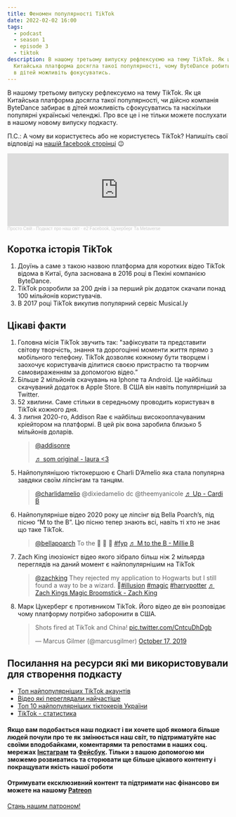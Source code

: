 ```yaml
---
title: Феномен популярності TikTok
date: 2022-02-02 16:00
tags:
  - podcast
  - season 1
  - episode 3
  - tiktok
description: В нашому третьому випуску рефлексуємо на тему TikTok. Як ця
  Китайська платформа досягла такої популярності, чому ByteDance робить забирає
  в дітей можливіть фокусуватись.
---
```

В нашому третьому випуску рефлексуємо на тему TikTok. Як ця Китайська платформа досягла такої популярності, чи дійсно компанія ByteDance забирає в дітей можливість сфокусуватись та наскільки популярні українські челенджі. Про все це і не тільки можете послухати в нашому новому випуску подкасту.


П.С.: А чому ви користуєтесь або не користуєтесь TikTok? Напишіть свої відповіді на [нашій facebook сторінці](https://www.facebook.com/groups/608828097078679) 😉

<iframe width="100%" height="166" scrolling="no" frameborder="no" allow="autoplay" src="https://w.soundcloud.com/player/?url=https%3A//api.soundcloud.com/tracks/1203646051&color=%23fccccc&auto_play=false&hide_related=true&show_comments=true&show_user=true&show_reposts=false&show_teaser=true"></iframe><div style="font-size: 10px; color: #cccccc;line-break: anywhere;word-break: normal;overflow: hidden;white-space: nowrap;text-overflow: ellipsis; font-family: Interstate,Lucida Grande,Lucida Sans Unicode,Lucida Sans,Garuda,Verdana,Tahoma,sans-serif;font-weight: 100;"><a href="https://soundcloud.com/prosto-svij" title="Просто Свій - Подкаст про наш світ" target="_blank" style="color: #cccccc; text-decoration: none;">Просто Свій - Подкаст про наш світ</a> · <a href="https://soundcloud.com/prosto-svij/e2-facebook-tsukerberg-ta-metaverse" title="e2 Facebook, Цукерберг Та Metaverse" target="_blank" style="color: #cccccc; text-decoration: none;">e2 Facebook, Цукерберг Та Metaverse</a></div>

## Коротка історія TikTok

1. Доуїнь а саме з такою назвою платформа для коротких відео TikTok відома в Китаї, була заснована в 2016 році в Пекіні компанією ByteDance.
2. TikTok розробили за 200 днів і за перший рік додаток скачали понад 100 мільйонів користувачів.
3. В 2017 році TikTok викупив популярний сервіс Musical.ly

## Цікаві факти

1. Головна місія TikTok звучить так: "зафіксувати та представити світову творчість, знання та дорогоцінні моменти життя прямо з мобільного телефону. TikTok дозволяє кожному бути творцем і заохочує користувачів ділитися своєю пристрастю та творчим самовираженням за допомогою відео.”
2. Більше 2 мільйонів скачувань на Iphone та Android. Це найбільш скачуваний додаток в Apple Store. В США він навіть популярніший за Twitter.
3. 52 хвилини. Саме стільки в середньому проводить користувач в TikTok кожного дня.
4. З липня 2020-го, Addison Rae є найбільш високооплачуваним кріейтором на платформі. В цей рік вона заробила близько 5 мільйонів доларів. <blockquote class="tiktok-embed" cite="https://www.tiktok.com/@addisonre/video/7056877315028028719" data-video-id="7056877315028028719" style="max-width: 605px;min-width: 325px;" > <section> <a target="_blank" title="@addisonre" href="https://www.tiktok.com/@addisonre">@addisonre</a> <p></p> <a target="_blank" title="♬ som original - laura <3" href="https://www.tiktok.com/music/som-original-7010490723216804614">♬ som original - laura <3</a> </section> </blockquote>
5. Найпопулянішою тіктокершою є Charli D’Amelio яка стала популярна завдяки своїм ліпсінгам та танцям. <blockquote class="tiktok-embed" cite="https://www.tiktok.com/@charlidamelio/video/6940786979521056005" data-video-id="6940786979521056005" style="max-width: 605px;min-width: 325px;" > <section> <a target="_blank" title="@charlidamelio" href="https://www.tiktok.com/@charlidamelio">@charlidamelio</a> @dixiedamelio dc @theemyanicole <a target="_blank" title="♬ Up - Cardi B" href="https://www.tiktok.com/music/Up-6927035524913826566">♬ Up - Cardi B</a> </section> </blockquote>
6. Найпопулярніше відео 2020 року це ліпсінг від Bella Poarch’s, під пісню “M to the B”. Цю пісню тепер знають всі, навіть ті хто не знає що таке TikTok. <blockquote class="tiktok-embed" cite="https://www.tiktok.com/@bellapoarch/video/6862153058223197445" data-video-id="6862153058223197445" style="max-width: 605px;min-width: 325px;" > <section> <a target="_blank" title="@bellapoarch" href="https://www.tiktok.com/@bellapoarch">@bellapoarch</a> To the 🐝 🐝 🐝  <a title="fyp" target="_blank" href="https://www.tiktok.com/tag/fyp">#fyp</a> <a target="_blank" title="♬ M to the B - Millie B" href="https://www.tiktok.com/music/M-to-the-B-6840839890826038022">♬ M to the B - Millie B</a> </section> </blockquote>
7. Zach King ілюзіоніст відео якого зібрало більш ніж 2 мільярда переглядів на даний момент є найпопулярнішим на TikTok <blockquote class="tiktok-embed" cite="https://www.tiktok.com/@zachking/video/6768504823336815877" data-video-id="6768504823336815877" style="max-width: 605px;min-width: 325px;" > <section> <a target="_blank" title="@zachking" href="https://www.tiktok.com/@zachking">@zachking</a> They rejected my application to Hogwarts but I still found a way to be a wizard. 🧹<a title="illusion" target="_blank" href="https://www.tiktok.com/tag/illusion">#illusion</a> <a title="magic" target="_blank" href="https://www.tiktok.com/tag/magic">#magic</a> <a title="harrypotter" target="_blank" href="https://www.tiktok.com/tag/harrypotter">#harrypotter</a> <a target="_blank" title="♬ Zach Kings Magic Broomstick - Zach King" href="https://www.tiktok.com/music/Zach-Kings-Magic-Broomstick-6768109565536946950">♬ Zach Kings Magic Broomstick - Zach King</a> </section> </blockquote>
8. Марк Цукерберг є противником TikTok. Його відео де він розповідає чому платформу потрібно заборонити в США. <blockquote class="twitter-tweet"><p lang="en" dir="ltr">Shots fired at TikTok and China! <a href="https://t.co/CntcuDhDgb">pic.twitter.com/CntcuDhDgb</a></p>&mdash; Marcus Gilmer (@marcusgilmer) <a href="https://twitter.com/marcusgilmer/status/1184887332870283265?ref_src=twsrc%5Etfw">October 17, 2019</a></blockquote>

## Посилання на ресурси які ми використовували для створення подкасту

* [Топ найпопулярніших TikTok акаунтів](https://en.wikipedia.org/wiki/List_of_most-followed_TikTok_accounts)
* [Відео які переглядали найчастіше](https://www.popbuzz.com/internet/viral/most-viewed-video-tiktok/)
* [Топ 10 найпопулярніших тіктокерів України](https://lviv.com/novyny/10-naipopuliarnishykh-tiktokeriv-ukrainy-reitynh/)
* [TikTok - статистика](https://bloggingwizard.com/tiktok-statistics/)

#### Якщо вам подобається наш подкаст і ви хочете щоб якомога більше людей почули про те як змінюється наш світ, то підтриматуйте нас своїми вподобайками, коментарями та репостами в наших соц. мережах [Інстаграм](https://www.instagram.com/prosto_svij_podcast/) та [Фейсбук](https://www.facebook.com/groups/608828097078679). Тільки з вашою допомогою ми зможемо розвиватись та сторювати ще більше цікавого контенту і покращувати якість нашої роботи

#### Отримувати ексклюзивний контент та підтримати нас фінансово ви можете на нашому [Patreon](https://www.patreon.com/bePatron?u=66578283 "Просто свій патреон")

<a href="https://www.patreon.com/bePatron?u=66578283" data-patreon-widget-type="become-patron-button">Стань нашим патроном!</a><script async src="https://c6.patreon.com/becomePatronButton.bundle.js"></script>